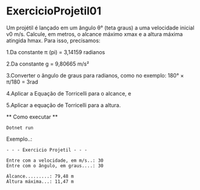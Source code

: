 # ExercicioProjetil01


Um projétil é lançado em um ângulo θ° (teta graus) a uma velocidade inicial v0 m/s. Calcule, em metros, o alcance máximo xmax e a altura máxima atingida hmax.
Para isso, precisamos:

1.Da constante π (pi) = 3,14159 radianos

2.Da constante g = 9,80665 m/s²

3.Converter o ângulo de graus para radianos, como no exemplo: 180° × π/180 = 3rad

4.Aplicar a Equação de Torricelli para o alcance, e

5.Aplicar a equação de Torricelli para a altura.

** Como executar **
````
Dotnet run
````
Exemplo..:
````
- - - Exercicio Projetil - - - 

Entre com a velocidade, em m/s..: 30  
Entre com o ângulo, em graus....: 30

Alcance.........: 79,48 m
Altura máxima...: 11,47 m
````


